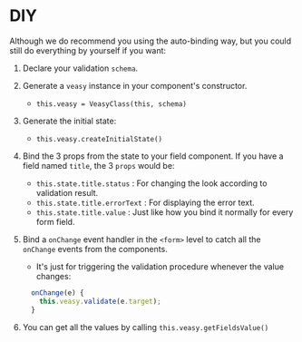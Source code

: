# DIY

Although we do recommend you using the auto-binding way, but you could still do everything by yourself if you want:

1. Declare your validation `schema`.
1. Generate a `veasy` instance in your component's constructor.
    - `this.veasy = VeasyClass(this, schema)`
1. Generate the initial state:
    - `this.veasy.createInitialState()`
1. Bind the 3 props from the state to your field component. If you have a field named `title`, the 3 `props` would be:
    - `this.state.title.status` : For changing the look according to validation result.
    - `this.state.title.errorText` : For displaying the error text.
    - `this.state.title.value` : Just like how you bind it normally for every form field.
1. Bind a `onChange` event handler in the `<form>` level to catch all the `onChange` events from the components.
    - It's just for triggering the validation procedure whenever the value changes:

    ```javascript
      onChange(e) {
        this.veasy.validate(e.target);
      }
    ```
1. You can get all the values by calling `this.veasy.getFieldsValue()`